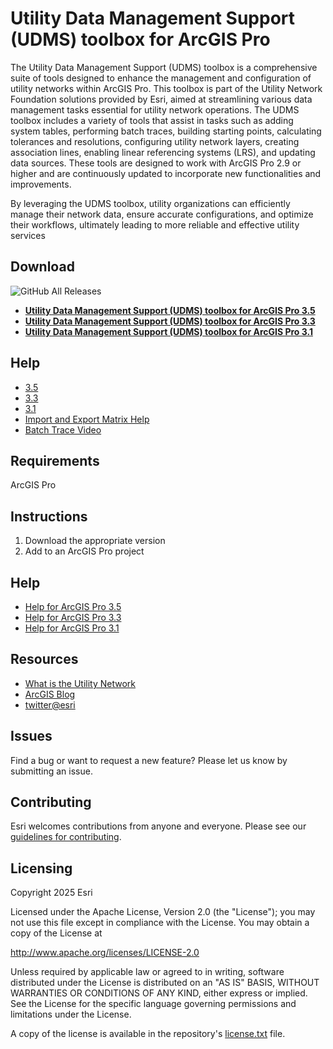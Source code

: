 # Utility Data Management Support (UDMS) toolbox for ArcGIS Pro

The Utility Data Management Support (UDMS) toolbox is a comprehensive suite of tools designed to enhance the management and configuration of utility networks within ArcGIS Pro. This toolbox is part of the Utility Network Foundation solutions provided by Esri, aimed at streamlining various data management tasks essential for utility network operations.
The UDMS toolbox includes a variety of tools that assist in tasks such as adding system tables, performing batch traces, building starting points, calculating tolerances and resolutions, configuring utility network layers, creating association lines, enabling linear referencing systems (LRS), and updating data sources. These tools are designed to work with ArcGIS Pro 2.9 or higher and are continuously updated to incorporate new functionalities and improvements.
 
By leveraging the UDMS toolbox, utility organizations can efficiently manage their network data, ensure accurate configurations, and optimize their workflows, ultimately leading to more reliable and effective utility services


Download
--------

![GitHub All Releases](https://img.shields.io/github/downloads/esri/Utility-Data-Management-Support-Tools/total?style=for-the-badge)
- **[Utility Data Management Support (UDMS) toolbox for ArcGIS Pro 3.5](https://github.com/Esri/Utility-Data-Management-Support-Tools/releases/download/5_8_2025_3_5/UtilityDataManagementSupport.atbx)**
- **[Utility Data Management Support (UDMS) toolbox for ArcGIS Pro 3.3](https://github.com/Esri/Utility-Data-Management-Support-Tools/releases/download/5_8_2025_3-3-4/UtilityDataManagementSupport.atbx)**
- **[Utility Data Management Support (UDMS) toolbox for ArcGIS Pro 3.1](https://github.com/Esri/Utility-Data-Management-Support-Tools/releases/download/6_1_2023_3.1.1/UtilityDataManagementSupport.atbx)**

Help
----

- [3.5](https://esri.github.io/Utility-Data-Management-Support-Tools/docs/3.5/)
- [3.3](https://esri.github.io/Utility-Data-Management-Support-Tools/docs/3.3/)
- [3.1](https://esri.github.io/Utility-Data-Management-Support-Tools/docs/3.1/)
- [Import and Export Matrix Help](./help/ImportExport_matrix.md)
- [Batch Trace Video](./help/BatchTrace.mp4)

Requirements
------------

ArcGIS Pro

Instructions
------------

1. Download the appropriate version
2. Add to an ArcGIS Pro project

Help
------------

- [Help for ArcGIS Pro 3.5](https://esri.github.io/Utility-Data-Management-Support-Tools/docs/3.5/)
- [Help for ArcGIS Pro 3.3](https://esri.github.io/Utility-Data-Management-Support-Tools/docs/3.3/)
- [Help for ArcGIS Pro 3.1](https://esri.github.io/Utility-Data-Management-Support-Tools/docs/3.1/)

Resources
---------

- [What is the Utility Network](https://pro.arcgis.com/en/pro-app/latest/help/data/utility-network/what-is-a-utility-network-.htm)
- [ArcGIS Blog](http://blogs.esri.com/esri/arcgis/)
- [twitter@esri](http://twitter.com/esri)

Issues
------

Find a bug or want to request a new feature?  Please let us know by submitting an issue.

Contributing
------------
Esri welcomes contributions from anyone and everyone. Please see our [guidelines for contributing](https://github.com/esri/contributing).

Licensing
---------

Copyright 2025 Esri

Licensed under the Apache License, Version 2.0 (the "License");
you may not use this file except in compliance with the License.
You may obtain a copy of the License at

   http://www.apache.org/licenses/LICENSE-2.0

Unless required by applicable law or agreed to in writing, software
distributed under the License is distributed on an "AS IS" BASIS,
WITHOUT WARRANTIES OR CONDITIONS OF ANY KIND, either express or implied.
See the License for the specific language governing permissions and
limitations under the License.

A copy of the license is available in the repository's [license.txt](/license.txt) file.
